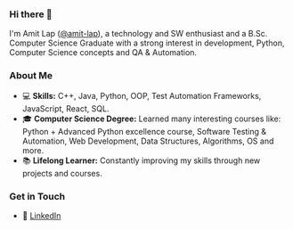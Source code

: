### Hi there 👋

I'm Amit Lap ([@amit-lap](https://github.com/amit-lap)), a technology and SW enthusiast and a B.Sc. Computer Science Graduate with a strong interest in development, Python, Computer Science concepts and QA & Automation.

### About Me

- 💻 **Skills:** C++, Java, Python, OOP, Test Automation Frameworks, JavaScript, React, SQL.
- 🎓 **Computer Science Degree:** Learned many interesting courses like: Python + Advanced Python excellence course, Software Testing & Automation, Web Development, Data Structures, Algorithms, OS and more.
- 📚 **Lifelong Learner:** Constantly improving my skills through new projects and courses.

### Get in Touch

- 💼 [LinkedIn](https://www.linkedin.com/in/amit-lap/)
